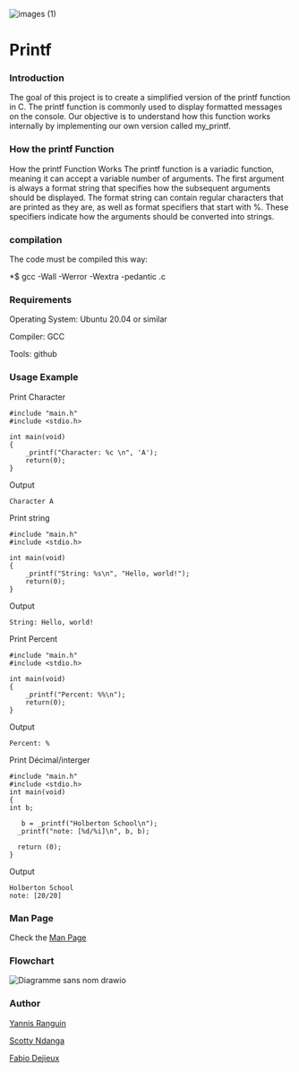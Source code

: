 ![images (1)](https://github.com/user-attachments/assets/8406017c-c847-43fd-b88c-d5bc6c3c115f)

# Printf 

### Introduction


The goal of this project is to create a simplified version of the printf function in C. The printf function is commonly used to display formatted messages on the console. Our objective is to understand how this function works internally by implementing our own version called my_printf.

### How the printf Function

How the printf Function Works
The printf function is a variadic function, meaning it can accept a variable number of arguments. The first argument is always a format string that specifies how the subsequent arguments should be displayed. The format string can contain regular characters that are printed as they are, as well as format specifiers that start with %. These specifiers indicate how the arguments should be converted into strings.
### compilation

The code must be compiled this way:

*$ gcc -Wall -Werror -Wextra -pedantic .c
### Requirements

Operating System: Ubuntu 20.04 or similar

Compiler: GCC

Tools: github 

### Usage Example
Print Character
```
#include "main.h"
#include <stdio.h>

int main(void)
{
    _printf("Character: %c \n", 'A');
    return(0);
}
```
Output 
``` 
Character A 
```
Print string

```
#include "main.h"
#include <stdio.h>

int main(void)
{
    _printf("String: %s\n", "Hello, world!");
    return(0);
}
```
Output
```
String: Hello, world!
```

Print Percent
```
#include "main.h"
#include <stdio.h>

int main(void)
{
    _printf("Percent: %%\n");
    return(0);
}
```
Output
```
Percent: %
```
Print Décimal/interger
  ```
#include "main.h"
#include <stdio.h>
int main(void)
{
int b;

     b = _printf("Holberton School\n");
    _printf("note: [%d/%i]\n", b, b);

    return (0);
}
```
Output
```
Holberton School 
note: [20/20]
```

### Man Page
Check the [Man Page](https://github.com/scotty800/holbertonschool-printf/blob/main/man_3_printf)
### Flowchart
![Diagramme sans nom drawio](https://github.com/user-attachments/assets/11929c4a-2bfa-4813-a344-a9db72a46658)
### Author 

[Yannis Ranguin](https://github.com/Yannis95200)

[Scotty Ndanga](https://github.com/scotty800)

[Fabio Dejieux](https://github.com/Pizzapanda92)

